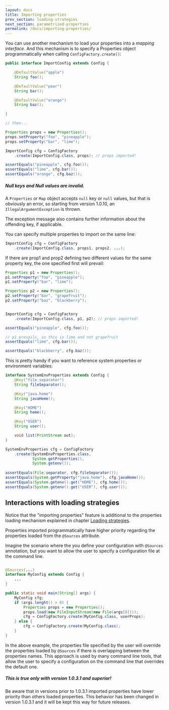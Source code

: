 ```yaml
---
layout: docs
title: Importing properties
prev_section: loading-strategies
next_section: parametrized-properties
permalink: /docs/importing-properties/
---
```

You can use another mechanism to load your properties into a *mapping interface*.
And this mechanism is to specify a Properties object programmatically when 
calling `ConfigFactory.create()`:

```java
public interface ImportConfig extends Config {

    @DefaultValue("apple")
    String foo();

    @DefaultValue("pear")
    String bar();

    @DefaultValue("orange")
    String baz();

}

// then...

Properties props = new Properties();
props.setProperty("foo", "pineapple");
props.setProperty("bar", "lime");

ImportConfig cfg = ConfigFactory
    .create(ImportConfig.class, props); // props imported!

assertEquals("pineapple", cfg.foo());
assertEquals("lime", cfg.bar());
assertEquals("orange", cfg.baz());
```

<div class="note warning">
  <h5>Null keys and Null values are invalid.</h5>
  
  <p>
  A <code>Properties</code> or <code>Map</code> object accepts <code>null</code> key or 
  <code>null</code> values, but that is obviously an error, 
  so starting from version 1.0.10, an <code>IllegalArgumentException</code> is thrown.
  </p>
  
  <p>
  The exception message also contains further information about the offending key,
  if applicable.
  </p> 
</div>

You can specify multiple properties to import on the same line:

```java
ImportConfig cfg = ConfigFactory
    .create(ImportConfig.class, props1, props2, ...);
```

If there are prop1 and prop2 defining two different values for the same property
key, the one specified first will prevail:

```java
Properties p1 = new Properties();
p1.setProperty("foo", "pineapple");
p1.setProperty("bar", "lime");

Properties p2 = new Properties();
p2.setProperty("bar", "grapefruit");
p2.setProperty("baz", "blackberry");


ImportConfig cfg = ConfigFactory
    .create(ImportConfig.class, p1, p2); // props imported!

assertEquals("pineapple", cfg.foo());

// p1 prevails, so this is lime and not grapefruit
assertEquals("lime", cfg.bar()); 

assertEquals("blackberry", cfg.baz());
```

This is pretty handy if you want to reference system properties or environment 
variables:

```java
interface SystemEnvProperties extends Config {
    @Key("file.separator")
    String fileSeparator();

    @Key("java.home")
    String javaHome();

    @Key("HOME")
    String home();

    @Key("USER")
    String user();

    void list(PrintStream out);
}

SystemEnvProperties cfg = ConfigFactory
    .create(SystemEnvProperties.class, 
            System.getProperties(), 
            System.getenv());
            
assertEquals(File.separator, cfg.fileSeparator());
assertEquals(System.getProperty("java.home"), cfg.javaHome());
assertEquals(System.getenv().get("HOME"), cfg.home());
assertEquals(System.getenv().get("USER"), cfg.user());
```


Interactions with loading strategies
------------------------------------

Notice that the "importing properties" feature is additional to the properties 
loading mechanism explained in chapter 
[Loading strategies](/docs/loading-strategies/).

Properties imported programmatically have higher priority regarding the 
properties loaded from the `@Sources` attribute.

Imagine the scenario where the you define your configuration with `@Sources` 
annotation, but you want to allow the user to specify a configuration file at
the command line. 

```java

@Sources(...)
interface MyConfig extends Config { 
    ...
}

public static void main(String[] args) {
    MyConfig cfg;
    if (args.lenght() > 0) {
        Properties props = new Properties();
        props.load(new FileInputStream(new File(args[0])));
        cfg = ConfigFactory.create(MyConfig.class, userProps);
    } else {
        cfg = ConfigFactory.create(MyConfig.class);
    }
}
```

In the above example, the properties file specified by the user will override 
the properties loaded by `@Sources` if there is overlapping between the 
properties names. 
This approach is used by many command line tools, that allow the user to specify
a configuration on the command line that overrides the default one.

<div class="note warning">
  <h5>This is true only with version 1.0.3.1 and superior!</h5>
  <p>Be aware that in versions prior to 1.0.3.1 imported properties have lower 
  priority than others loaded properties. This behavior has been changed in
  version 1.0.3.1 and it will be kept this way for future releases.</p>
</div>


